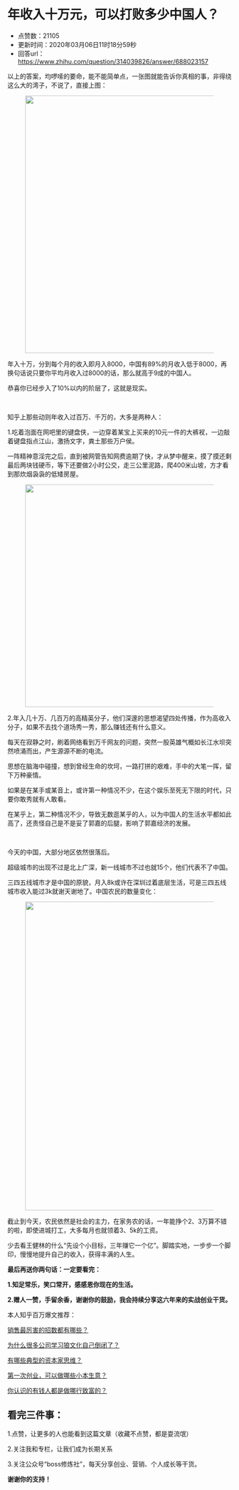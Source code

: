 # 年收入十万元，可以打败多少中国人？
- 点赞数：21105
- 更新时间：2020年03月06日11时18分59秒
- 回答url：https://www.zhihu.com/question/314039826/answer/688023157
<body>
 <p data-pid="58Ck_YtZ">以上的答案，均啰嗦的要命，能不能简单点，一张图就能告诉你真相的事，非得绕这么大的湾子，不说了，直接上图：</p>
 <figure data-size="normal">
  <img src="https://pica.zhimg.com/50/v2-458ae85c1746b9024abc1766c3c4491a_720w.jpg?source=1940ef5c" data-caption="" data-size="normal" data-rawwidth="578" data-rawheight="426" data-original-token="v2-10ca41b30befb962c47f7df0f7842a3d" data-default-watermark-src="https://pic1.zhimg.com/50/v2-639c85cacd565e295ba305a15e99e170_720w.jpg?source=1940ef5c" class="origin_image zh-lightbox-thumb" width="578" data-original="https://picx.zhimg.com/v2-458ae85c1746b9024abc1766c3c4491a_r.jpg?source=1940ef5c">
 </figure>
 <p data-pid="Zm4GXBWF">年入十万，分到每个月的收入即月入8000，中国有89%的月收入低于8000，再换句话说只要你平均月收入过8000的话，那么就高于9成的中国人。</p>
 <p data-pid="wdjnJPOw">恭喜你已经步入了10%以内的阶层了，这就是现实。</p>
 <p class="ztext-empty-paragraph"><br></p>
 <p data-pid="Zjye0fjY">知乎上那些动则年收入过百万、千万的，大多是两种人：</p>
 <p data-pid="yzrYSNhV">1.吃着泡面在网吧里的键盘侠，一边穿着某宝上买来的10元一件的大裤衩，一边敲着键盘指点江山，激扬文字，粪土那些万户侯。</p>
 <p data-pid="7KXLQMQn">一阵精神意淫完之后，直到被网管告知网费逾期了快，才从梦中醒来，摸了摸还剩最后两块钱硬币，等下还要做2小时公交，走三公里泥路，爬400米山坡，方才看到那炊烟袅袅的低矮房屋。</p>
 <figure data-size="normal">
  <img src="https://pic1.zhimg.com/50/v2-c5e52607bb0363ff2a9f6cfb4b51c104_720w.jpg?source=1940ef5c" data-caption="" data-size="normal" data-rawwidth="500" data-rawheight="313" data-original-token="v2-c3ac2b756bfd020e29616a74b99667be" data-default-watermark-src="https://pic1.zhimg.com/50/v2-0a412a4b0662aef5ac6a622309ef24ad_720w.jpg?source=1940ef5c" class="origin_image zh-lightbox-thumb" width="500" data-original="https://picx.zhimg.com/v2-c5e52607bb0363ff2a9f6cfb4b51c104_r.jpg?source=1940ef5c">
 </figure>
 <p data-pid="GbSy_Unr">2.年入几十万、几百万的高精英分子，他们深邃的思想渴望四处传播，作为高收入分子，如果不去找个道场秀一秀，那么赚钱还有什么意义。</p>
 <p data-pid="jW001-SC">每天在寂静之时，刷着网络看到万千网友的问题，突然一股英雄气概如长江水坝突然喷涌而出，产生源源不断的电流。</p>
 <p data-pid="Ilur2Bmi">思想在脑海中碰撞，想到曾经生命的坎坷，一路打拼的艰难，手中的大笔一挥，留下万种豪情。</p>
 <p data-pid="31LgjnSC">如果是在某手或某音上，或许第一种情况不少，在这个娱乐至死无下限的时代，只要你敢秀就有人敢看。</p>
 <p data-pid="JoQ6U5QE">在某乎上，第二种情况不少，导致无数逛某乎的人，以为中国人的生活水平都如此高了，还责怪自己是不是妥了郭嘉的后腿，影响了郭嘉经济的发展。</p>
 <p class="ztext-empty-paragraph"><br></p>
 <p data-pid="SeXTCgdi">今天的中国，大部分地区依然很落后。</p>
 <p data-pid="zu7IqR5E">超级城市的出现不过是北上广深，新一线城市不过也就15个，他们代表不了中国。</p>
 <p data-pid="3wYTOIvX">三四五线城市才是中国的原貌，月入8k或许在深圳过着底层生活，可是三四五线城市收入能过3k就谢天谢地了。中国农民的数量变化：</p>
 <figure data-size="normal">
  <img src="https://picx.zhimg.com/50/v2-0eb8d76002e2fc215880fa2fc86644dc_720w.jpg?source=1940ef5c" data-caption="" data-size="normal" data-rawwidth="693" data-rawheight="459" data-original-token="v2-26f534b8f0825cdffd5a3591c76eb8be" data-default-watermark-src="https://picx.zhimg.com/50/v2-4f4986316f3411795d733ff4c3762506_720w.jpg?source=1940ef5c" class="origin_image zh-lightbox-thumb" width="693" data-original="https://picx.zhimg.com/v2-0eb8d76002e2fc215880fa2fc86644dc_r.jpg?source=1940ef5c">
 </figure>
 <p data-pid="FL8nbTSV">截止到今天，农民依然是社会的主力，在家务农的话，一年能挣个2、3万算不错的啦，即使进城打工，大多每月也就领着3、5k的工资。</p>
 <p data-pid="2Oak6Bhu">少去看王健林的什么“先设个小目标，三年赚它一个亿”。脚踏实地，一步步一个脚印，慢慢地提升自己的收入，获得丰满的人生。</p>
 <p data-pid="3wBSkeiG"><b>最后再送你两句话：一定要看完：</b></p>
 <p data-pid="yzZyVsAW"><b>1.知足常乐，笑口常开，感感恩你现在的生活。</b></p>
 <p data-pid="DnwDh95b"><b>2.赠人一赞，手留余香，谢谢你的鼓励，我会持续分享这六年来的实战创业干货。</b></p>
 <p data-pid="y2ZR3RLW">本人知乎百万爆文推荐：</p>
 <p data-pid="cUshV6rD"><a href="https://www.zhihu.com/question/33474046/answer/586302441" class="internal">销售最厉害的招数都有哪些？</a></p>
 <p data-pid="WpaX7CIe"><a href="https://www.zhihu.com/question/296766969/answer/746104666" class="internal">为什么很多公司学习狼文化自己倒闭了？</a></p>
 <p data-pid="lrz6Jl5H"><a href="https://www.zhihu.com/question/306052079/answer/703771743" class="internal">有哪些典型的资本家思维？</a></p>
 <p data-pid="EZEQRb_X"><a href="https://www.zhihu.com/question/306574637/answer/606094775" class="internal">第一次创业，可以做哪些小本生意？</a></p>
 <p data-pid="TWGJ5X0u"><a href="https://www.zhihu.com/question/276964884/answer/572862879" class="internal">你认识的有钱人都是做哪行致富的？</a></p>
 <h2>看完三件事：</h2>
 <p data-pid="SWtpP7We">1.点赞，让更多的人也能看到这篇文章（收藏不点赞，都是耍流氓）</p>
 <p data-pid="U80_g7gf">2.关注我和专栏，让我们成为长期关系</p>
 <p data-pid="XzDFJO-C">3.关注公众号“boss修炼社”，每天分享创业、营销、个人成长等干货。</p>
 <p data-pid="AN7cQLMl"><b>谢谢你的支持！</b></p>
</body>